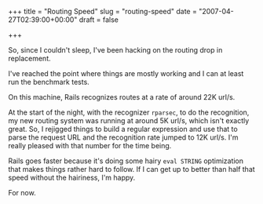 +++
title = "Routing Speed"
slug = "routing-speed"
date = "2007-04-27T02:39:00+00:00"
draft = false

+++

So, since I couldn't sleep, I've been hacking on the routing drop in replacement.

I've reached the point where things are mostly working and I can at least run the benchmark tests.

On this machine, Rails recognizes routes at a rate of around 22K url/s.

At the start of the night, with the recognizer `rparsec`, to do the recognition, my new routing system was running at around 5K url/s, which isn't exactly great. So, I rejigged things to build a regular expression and use that to parse the request URL and the recognition rate jumped to 12K url/s. I'm really pleased with that number for the time being.

Rails goes faster because it's doing some hairy `eval STRING` optimization that makes things rather hard to follow. If I can get up to better than half that speed without the hairiness, I'm happy.

For now.
